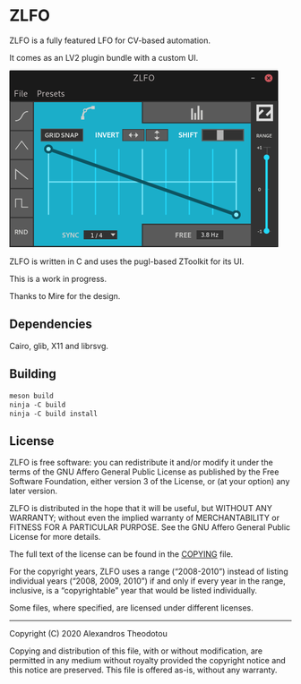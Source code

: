 ZLFO
====

ZLFO is a fully featured LFO for CV-based automation.

It comes as an LV2 plugin bundle with a custom UI.

![screenshot](screenshots/2020_feb_06_zlfo.png)

ZLFO is written in C and uses the pugl-based
ZToolkit for its UI.

This is a work in progress.

Thanks to Mire for the design.

Dependencies
------------

Cairo, glib, X11 and librsvg.

Building
--------

    meson build
    ninja -C build
    ninja -C build install

License
-------
ZLFO is free software: you can redistribute it and/or modify
it under the terms of the GNU Affero General Public License as
published by the Free Software Foundation, either version 3 of the
License, or (at your option) any later version.

ZLFO is distributed in the hope that it will be useful,
but WITHOUT ANY WARRANTY; without even the implied warranty of
MERCHANTABILITY or FITNESS FOR A PARTICULAR PURPOSE.  See the
GNU Affero General Public License for more details.

The full text of the license can be found in the
[COPYING](COPYING) file.

For the copyright years, ZLFO uses a range (“2008-2010”) instead of
listing individual years (“2008, 2009, 2010”) if and only if every year
in the range, inclusive, is a “copyrightable” year that would be listed
individually.

Some files, where specified, are licensed under
different licenses.

----

Copyright (C) 2020 Alexandros Theodotou

Copying and distribution of this file, with or without modification,
are permitted in any medium without royalty provided the copyright
notice and this notice are preserved.  This file is offered as-is,
without any warranty.
